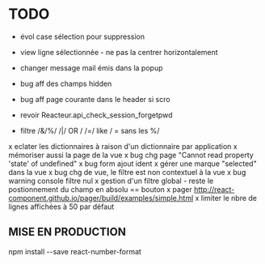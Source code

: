 # TODO

- évol case sélection pour suppression
- view ligne sélectionnée - ne pas la centrer horizontalement
- changer message mail émis dans la popup
- bug aff des champs hidden
- bug aff page courante dans le header si scro

- revoir Reacteur.api_check_session_forgetpwd
- filtre /&/%/ /|/ OR / /=/ like / = sans les %/ 

x eclater les dictionnaires à raison d'un dictionnaire par application
x mémoriser aussi la page de la vue
x bug chg page "Cannot read property 'state' of undefined"
x bug form ajout ident
x gérer une marque "selected" dans la vue 
x bug chg de vue, le filtre est non contextuel à la vue
x bug warning console filtre nul
x gestion d'un filtre global - reste le postionnement du champ en absolu == bouton
x pager http://react-component.github.io/pager/build/examples/simple.html
x limiter le nbre de lignes affichées à 50 par défaut

## MISE EN PRODUCTION
npm install --save react-number-format
